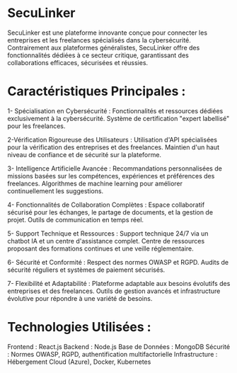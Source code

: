 # SecuLinker
SecuLinker est une plateforme innovante conçue pour connecter les entreprises et les freelances spécialisés dans la cybersécurité. Contrairement aux plateformes généralistes, SecuLinker offre des fonctionnalités dédiées à ce secteur critique, garantissant des collaborations efficaces, sécurisées et réussies.


# Caractéristiques Principales :

1- Spécialisation en Cybersécurité :
Fonctionnalités et ressources dédiées exclusivement à la cybersécurité.
Système de certification "expert labellisé" pour les freelances.

2-Vérification Rigoureuse des Utilisateurs :
Utilisation d'API spécialisées pour la vérification des entreprises et des freelances.
Maintien d'un haut niveau de confiance et de sécurité sur la plateforme.

3- Intelligence Artificielle Avancée :
Recommandations personnalisées de missions basées sur les compétences, expériences et préférences des freelances.
Algorithmes de machine learning pour améliorer continuellement les suggestions.

4- Fonctionnalités de Collaboration Complètes :
Espace collaboratif sécurisé pour les échanges, le partage de documents, et la gestion de projet.
Outils de communication en temps réel.

5- Support Technique et Ressources :
Support technique 24/7 via un chatbot IA et un centre d'assistance complet.
Centre de ressources proposant des formations continues et une veille réglementaire.

6- Sécurité et Conformité :
Respect des normes OWASP et RGPD.
Audits de sécurité réguliers et systèmes de paiement sécurisés.

7- Flexibilité et Adaptabilité :
Plateforme adaptable aux besoins évolutifs des entreprises et des freelances.
Outils de gestion avancés et infrastructure évolutive pour répondre à une variété de besoins.

# Technologies Utilisées :

Frontend : React.js
Backend : Node.js
Base de Données : MongoDB
Sécurité : Normes OWASP, RGPD, authentification multifactorielle
Infrastructure : Hébergement Cloud (Azure), Docker, Kubernetes
